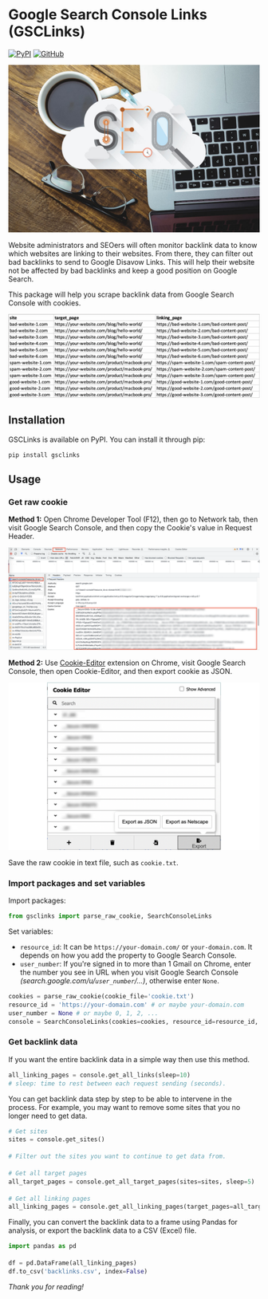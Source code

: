 # Google Search Console Links (GSCLinks)
[![PyPI](https://img.shields.io/pypi/v/gsclinks)](https://pypi.org/project/gsclinks/) [![GitHub](https://img.shields.io/github/license/tranngocminhhieu/google-search-console-links)](https://github.com/tranngocminhhieu/google-search-console-links/blob/main/LICENSE)

![GSC](https://github.com/tranngocminhhieu/google-search-console-links/blob/main/images/thumb.jpg?raw=true)


Website administrators and SEOers will often monitor backlink data to know which websites are linking to their websites. From there, they can filter out bad backlinks to send to Google Disavow Links. This will help their website not be affected by bad backlinks and keep a good position on Google Search.


This package will help you scrape backlink data from Google Search Console with cookies.

![Example result](https://github.com/tranngocminhhieu/google-search-console-links/blob/main/images/example-result.png?raw=true)

## Installation
GSCLinks is available on PyPI. You can install it through pip:
```commandline
pip install gsclinks
```

## Usage
### Get raw cookie
**Method 1:** Open Chrome Developer Tool (F12), then go to Network tab, then visit Google Search Console, and then copy the Cookie's value in Request Header.

![Cookie value in F12](https://github.com/tranngocminhhieu/google-search-console-links/blob/main/images/cookie-value-f12.png?raw=true)

**Method 2:** Use [Cookie-Editor](https://chrome.google.com/webstore/detail/cookie-editor/hlkenndednhfkekhgcdicdfddnkalmdm) extension on Chrome, visit Google Search Console, then open Cookie-Editor, and then export cookie as JSON.

![Cookie value in Cookie-Editor](https://github.com/tranngocminhhieu/google-search-console-links/blob/main/images/cookie-editor.png?raw=true)

Save the raw cookie in text file, such as `cookie.txt`.

### Import packages and set variables
Import packages:
```python
from gsclinks import parse_raw_cookie, SearchConsoleLinks
```

Set variables:
- `resource_id`: It can be `https://your-domain.com/` or `your-domain.com`. It depends on how you add the property to Google Search Console.
- `user_number`: If you're signed in to more than 1 Gmail on Chrome, enter the number you see in URL when you visit Google Search Console *(search.google.com/u/`user_number`/...)*, otherwise enter `None`.

```python
cookies = parse_raw_cookie(cookie_file='cookie.txt')
resource_id = 'https://your-domain.com' # or maybe your-domain.com
user_number = None # or maybe 0, 1, 2, ...
console = SearchConsoleLinks(cookies=cookies, resource_id=resource_id, user_number=user_number)
```

### Get backlink data
If you want the entire backlink data in a simple way then use this method.
```python
all_linking_pages = console.get_all_links(sleep=10)
# sleep: time to rest between each request sending (seconds).
```

You can get backlink data step by step to be able to intervene in the process. For example, you may want to remove some sites that you no longer need to get data.
```python
# Get sites
sites = console.get_sites()

# Filter out the sites you want to continue to get data from.

# Get all target pages
all_target_pages = console.get_all_target_pages(sites=sites, sleep=5)

# Get all linking pages
all_linking_pages = console.get_all_linking_pages(target_pages=all_target_pages, sleep=5)
```

Finally, you can convert the backlink data to a frame using Pandas for analysis, or export the backlink data to a CSV (Excel) file.

```python
import pandas as pd

df = pd.DataFrame(all_linking_pages)
df.to_csv('backlinks.csv', index=False)
```

*Thank you for reading!*